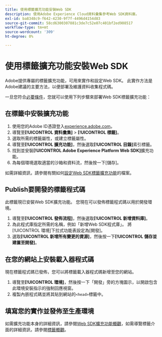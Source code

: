 ```yaml
---
title: 使用標籤擴充功能安裝Web SDK
description: 使用Adobe Experience Cloud資料彙集參考Web SDK資料庫。
exl-id: ba8348c9-f642-4230-9f7f-4496d4154d83
source-git-commit: 58cd6300307881c3de7c52e07c401bf2ed908517
workflow-type: tm+mt
source-wordcount: '309'
ht-degree: 0%

---
```


# 使用標籤擴充功能安裝Web SDK

Adobe提供專屬的標籤擴充功能，可用來實作和設定Web SDK。 此實作方法是Adobe建議的主要方法，以便部署及維護資料收集程式碼。

一旦您符合[必要條件](overview.md)，您就可以使用下列步驟來部署Web SDK標籤擴充功能：

## 在標籤中安裝擴充功能

1. 使用您的Adobe ID憑證登入[experience.adobe.com](https://experience.adobe.com)。
1. 導覽至&#x200B;**[!UICONTROL 資料彙集]** > **[!UICONTROL 標籤]**。
1. 選取所需的標籤屬性，或建立標籤屬性。
1. 導覽至&#x200B;**[!UICONTROL 擴充功能]**，然後選取&#x200B;**[!UICONTROL 目錄]**&#x200B;索引標籤。
1. 找到並安裝&#x200B;**[!UICONTROL Adobe Experience Platform Web SDK]**&#x200B;擴充功能。
1. 為每個環境選取適當的沙箱和資料流，然後按一下[儲存]。**&#x200B;**

如需詳細資訊，請參閱有關如何[設定Web SDK標籤擴充功能](../../tags/extensions/client/web-sdk/web-sdk-extension-configuration.md)的檔案。

## Publish要開發的標籤程式碼

此標籤現已安裝Web SDK擴充功能。 您現在可以發佈標籤程式碼以用於開發環境。

1. 導覽至&#x200B;**[!UICONTROL 發佈流程]**，然後選取&#x200B;**[!UICONTROL 新增資料庫]**。
1. 為此程式庫指定所需的名稱，例如「新增Web SDK程式庫」。 將[!UICONTROL 環境]下拉式功能表設定為[開發]。
1. 選取&#x200B;**[!UICONTROL 新增所有變更的資源]**，然後按一下&#x200B;**[!UICONTROL 儲存並建置至開發]**。

## 在您的網站上安裝載入器程式碼

現在標籤程式碼已發佈，您可以將標籤載入器程式碼新增至您的網站。

1. 導覽至&#x200B;**[!UICONTROL 環境]**，然後按一下「開發」旁的方塊圖示，以開啟包含此環境安裝指示的強制回應視窗。
1. 複製內嵌程式碼並將其貼到網站的`<head>`標籤中。

## 填寫您的實作並發佈至生產環境

如需擴充功能本身的詳細資訊，請參閱[Web SDK擴充功能概觀](../../tags/extensions/client/web-sdk/overview.md)，如需導覽標籤介面的詳細資訊，請參閱[標籤概觀](../../tags/home.md)。

